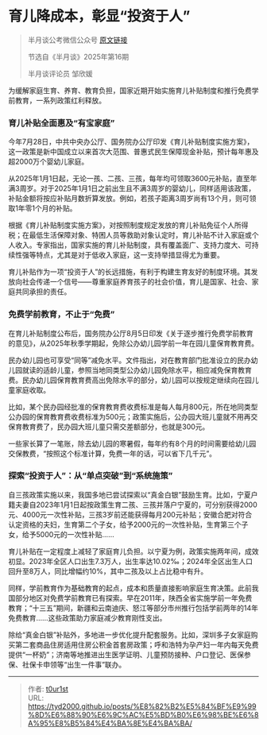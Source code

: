 # 育儿降成本，彰显“投资于人”


> 半月谈公考微信公众号 [原文链接](https://mp.weixin.qq.com/s/F-fnBmDMdmJMlCTQxQo0tQ)
>
> 节选自《半月谈》2025年第16期
>
> 半月谈评论员 邹欣媛

为缓解家庭生育、养育、教育负担，国家近期开始实施育儿补贴制度和推行免费学前教育，一系列政策红利释放。

### 育儿补贴全面惠及“有宝家庭”

今年7月28日，中共中央办公厅、国务院办公厅印发《育儿补贴制度实施方案》，这一政策是新中国成立以来首次大范围、普惠式民生保障现金补贴，预计每年惠及超2000万个婴幼儿家庭。

从2025年1月1日起，无论一孩、二孩、三孩，每年均可领取3600元补贴，直至年满3周岁。对于2025年1月1日之前出生且不满3周岁的婴幼儿，同样适用该政策，补贴金额将按应补贴月数折算发放。例如，若孩子距离3周岁尚有13个月，则可领取1年零1个月的补贴。

根据《育儿补贴制度实施方案》，对按照制度规定发放的育儿补贴免征个人所得税；在最低生活保障对象、特困人员等救助对象认定时，育儿补贴不计入家庭或个人收入。专家指出，国家实施的育儿补贴制度，具有覆盖面广、支持力度大、可持续性强等特点，尤其是对于低收入家庭，这一支持举措显得尤为重要。

育儿补贴作为一项“投资于人”的长远措施，有利于构建生育友好的制度环境。其发放向社会传递一个信号——尊重家庭养育孩子的社会价值，育儿是国家、社会、家庭共同承担的责任。

### 免费学前教育，不止于“免费”

在育儿补贴制度公布后，国务院办公厅8月5日印发《关于逐步推行免费学前教育的意见》，从2025年秋季学期起，免除公办幼儿园学前一年在园儿童保育教育费。

民办幼儿园也可享受“同等”减免水平。文件指出，对在教育部门批准设立的民办幼儿园就读的适龄儿童，参照当地同类型公办幼儿园免除水平，相应减免保育教育费。民办幼儿园保育教育费高出免除水平的部分，幼儿园可以按规定继续向在园儿童家庭收取。

比如，某个民办园经批准的保育教育费收费标准是每人每月800元，所在地同类型公办园的保育教育费收费标准为500元；政策实施后，公办园大班儿童就不用再交保育教育费了，民办园大班儿童只需交差额部分，也就是300元。

一些家长算了一笔账，除去幼儿园的寒暑假，每年约有8个月的时间需要给幼儿园交保教费，“按照这个标准计算，免费一年的话，可以省下几千元”。

### 探索“投资于人”：从“单点突破”到“系统施策”

自三孩政策实施以来，我国多地已尝试探索以“真金白银”鼓励生育。比如，宁夏户籍夫妻自2023年1月1日起按政策生育二孩、三孩并落户宁夏的，可分别获得2000元、4000元一次性补贴，三孩3岁前还能获得每月200元补贴；安徽合肥对符合认定资格的夫妇，生育第二个子女，给予2000元的一次性补贴，生育第三个子女，给予5000元的一次性补贴……

育儿补贴在一定程度上减轻了家庭育儿负担。以宁夏为例，政策实施两年间，成效初显。2023年全区人口出生7.3万人，出生率达10.02‰；2024年全区出生人口回升至8万人，同比增幅约10%，其中二孩及以上占比稳中有升。

同样，学前教育作为基础教育的起点，成本和质量直接影响家庭生育决策。此前我国部分地区对免费学前教育已有探索。早在2011年，陕西全省实施学前一年免费教育；“十三五”期间，新疆和云南迪庆、怒江等部分市州推行包括学前两年的14年免费教育……这些政策助力家庭减少教育刚性支出。

除给“真金白银”补贴外，多地进一步优化提升配套服务。比如，深圳多子女家庭购买第二套商品住房适用住房公积金首套房政策；呼和浩特为孕产妇一年内每天免费提供“一杯奶”；济南等地推进出生医学证明、儿童预防接种、户口登记、医保参保、社保卡申领等“出生一件事”联办。

---

> 作者: [t0ur1st](https://github.com/tyd2000)  
> URL: https://tyd2000.github.io/posts/%E8%82%B2%E5%84%BF%E9%99%8D%E6%88%90%E6%9C%AC%E5%BD%B0%E6%98%BE%E6%8A%95%E8%B5%84%E4%BA%8E%E4%BA%BA/  

